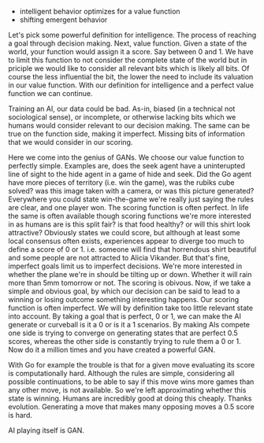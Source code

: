 * intelligent behavior optimizes for a value function
* shifting emergent behavior

Let's pick some powerful definition for intelligence. The process of reaching a goal through decision making. Next, value function. Given a state of the world, your function would assign it a score. Say between 0 and 1. We have to limit this function to not consider the complete state of the world but in priciple we would like to consider all relevant bits which is likely all bits. Of course the less influential the bit, the lower the need to include its valuation in our value function. With our definition for intelligence and a perfect value function we can continue.

Training an AI, our data could be bad. As-in, biased (in a technical not sociological sense), or incomplete, or otherwise lacking bits which we humans would consider relevant to our decision making. The same can be true on the function side, making it imperfect. Missing bits of information that we would consider in our scoring.

Here we come into the genius of GANs. We choose our value function to perfectly simple. Examples are, does the seek agent have a uninterupted line of sight to the hide agent in a game of hide and seek. Did the Go agent have more pieces of territory (i.e. win the game), was the rubiks cube solved? was this image taken with a camera, or was this picture generated? Everywhere you could state win-the-game we're really just saying the rules are clear, and one player won. The scoring function is often perfect. In life the same is often available though scoring functions we're more interested in as humans are is this split fair? is that food healthy? or will this shirt look attractive? Obviously states we could score, but although at least some local consensus often exists, experiences appear to diverge too much to define a score of 0 or 1. i.e. someone will find that horrendous shirt beautiful and some people are not attracted to Alicia Vikander. But that's fine, imperfect goals limit us to imperfect decisions. We're more interested in whether the plane we're in should be tilting up or down. Whether it will rain more than 5mm tomorrow or not. The scoring is obivous. Now, if we take a simple and obvious goal, by which our decision can be said to lead to a winning or losing outcome something interesting happens. Our scoring function is often imperfect. We will by definition take too little relevant state into account. By taking a goal that is perfect, 0 or 1, we can make the AI generate or curveball is it a 0 or is it a 1 scenarios. By making AIs compete one side is trying to converge on generating states that are perfect 0.5 scores, whereas the other side is constantly trying to rule them a 0 or 1. Now do it a million times and you have created a powerful GAN.

With Go for example the trouble is that for a given move evaluating its score is computationally hard. Although the rules are simple, considering all possible continuations, to be able to say if this move wins more games than any other move, is not available. So we're left approximating whether this state is winning. Humans are incredibly good at doing this cheaply. Thanks evolution. Generating a move that makes many opposing moves a 0.5 score is hard.

AI playing itself is GAN.
